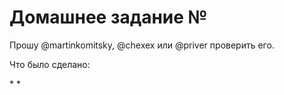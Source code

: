 # Домашнее задание №

Прошу @martinkomitsky, @chexex или @priver проверить его.

Что было сделано:

\* \*
